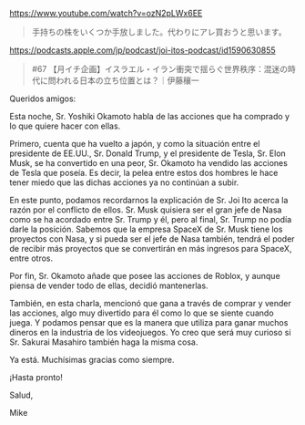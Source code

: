 https://www.youtube.com/watch?v=ozN2pLWx6EE

> 手持ちの株をいくつか手放しました。代わりにアレ買おうと思います。

https://podcasts.apple.com/jp/podcast/joi-itos-podcast/id1590630855

> #67 【月イチ企画】イスラエル・イラン衝突で揺らぐ世界秩序：混迷の時代に問われる日本の立ち位置とは？｜伊藤穰一

Queridos amigos:

Esta noche, Sr. Yoshiki Okamoto habla de las acciones que ha comprado y lo que quiere hacer con ellas.

Primero, cuenta que ha vuelto a japón, y como la situación entre el presidente de EE.UU., Sr. Donald Trump, y el presidente de Tesla, Sr. Elon Musk, se ha convertido en una peor, Sr. Okamoto ha vendido las acciones de Tesla que poseía. Es decir, la pelea entre estos dos hombres le hace tener miedo que las dichas acciones ya no continúan a subir.

En este punto, podamos recordarnos la explicación de Sr. Joi Ito acerca la razón por el conflicto de ellos. Sr. Musk quisiera ser el gran jefe de Nasa como se ha acordado entre Sr. Trump y él, pero al final, Sr. Trump no podía darle la posición. Sabemos que la empresa SpaceX de Sr. Musk tiene los proyectos con Nasa, y si pueda ser el jefe de Nasa también, tendrá el poder de recibir más proyectos que se convertirán en más ingresos para SpaceX, entre otros.

Por fin, Sr. Okamoto añade que posee las acciones de Roblox, y aunque piensa de vender todo de ellas, decidió mantenerlas. 

También, en esta charla, mencionó que gana a través de comprar y vender las acciones, algo muy divertido para él como lo que se siente cuando juega. Y podamos pensar que es la manera que utiliza para ganar muchos dineros en la industria de los videojuegos. Yo creo que será muy curioso si Sr. Sakurai Masahiro también haga la misma cosa.

Ya está. Muchísimas gracias como siempre.

¡Hasta pronto!

Salud,

Mike
